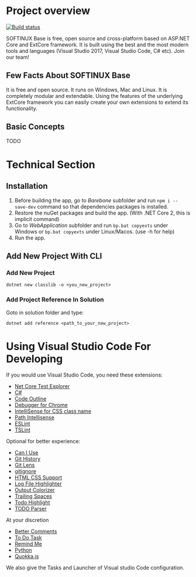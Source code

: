 # Project overview
[![Build status](https://ci.appveyor.com/api/projects/status/mktm6ae3csndb9ma?svg=true)](https://ci.appveyor.com/project/Xarkam/base)

SOFTINUX Base is free, open source and cross-platform based on ASP.NET Core and ExtCore framework. It is built using the best and the most modern tools and languages (Visual Studio 2017, Visual Studio Code, C# etc). Join our team!

## Few Facts About SOFTINUX Base

It is free and open source.
It runs on Windows, Mac and Linux.
It is completely modular and extendable. Using the features of the underlying ExtCore framework you can easily create your own extensions to extend its functionality.

## Basic Concepts

TODO

# Technical Section

## Installation
1. Before building the app, go to *Barebone* subfolder and run `npm i --save-dev` command so that dependencies packages is installed.
2. Restore the nuGet packages and build the app. (With .NET Core 2, this is implicit command)
3. Go to *WebApplication* subfolder and run `bp.bat copyexts` under Windows or `bp.bat copyexts` under Linux/Macos. (use -h for help)
4. Run the app.

## Add New Project With CLI
### Add New Project
`dotnet new classlib -o <you_new_project>`
### Add Project Reference In Solution
Goto in solution folder and type:

`dotnet add reference <path_to_your_new_project>`

# Using Visual Studio Code For Developing
If you would use Visual Studio Code, you need these extensions:
  - [Net Core Test Explorer](https://marketplace.visualstudio.com/items?itemName=formulahendry.dotnet-test-explorer)
  - [C#](https://marketplace.visualstudio.com/items?itemName=ms-vscode.csharp)
  - [Code Outline](https://marketplace.visualstudio.com/items?itemName=patrys.vscode-code-outline)
  - [Debugger for Chrome](https://marketplace.visualstudio.com/items?itemName=msjsdiag.debugger-for-chrome)
  - [IntelliSense for CSS class name](https://marketplace.visualstudio.com/items?itemName=Zignd.html-css-class-completion)
  - [Path Intellisense](https://marketplace.visualstudio.com/items?itemName=christian-kohler.path-intellisense)
  - [ESLint](https://marketplace.visualstudio.com/items?itemName=dbaeumer.vscode-eslint)
  - [TSLint](https://marketplace.visualstudio.com/items?itemName=eg2.tslint)

Optional for better experience:
  - [Can I Use](https://marketplace.visualstudio.com/items?itemName=akamud.vscode-caniuse)
  - [Git History](https://marketplace.visualstudio.com/items?itemName=donjayamanne.githistory)
  - [Git Lens](https://marketplace.visualstudio.com/items?itemName=eamodio.gitlens)
  - [gitignore](https://marketplace.visualstudio.com/items?itemName=codezombiech.gitignore)
  - [HTML CSS Support](https://marketplace.visualstudio.com/items?itemName=ecmel.vscode-html-css)
  - [Log File Highlighter](https://marketplace.visualstudio.com/items?itemName=emilast.LogFileHighlighter)
  - [Output Colorizer](https://marketplace.visualstudio.com/items?itemName=IBM.output-colorizer)
  - [Trailing Spaces](https://marketplace.visualstudio.com/items?itemName=shardulm94.trailing-spaces)
  - [Todo Highlight](https://marketplace.visualstudio.com/items?itemName=wayou.vscode-todo-highlight)
  - [TODO Parser](https://marketplace.visualstudio.com/items?itemName=minhthai.vscode-todo-parser)

At your discretion
  - [Better Comments](https://marketplace.visualstudio.com/items?itemName=aaron-bond.better-comments)
  - [To Do Task](https://marketplace.visualstudio.com/items?itemName=sandy081.todotasks)
  - [Remind Me](https://marketplace.visualstudio.com/items?itemName=cg-cnu.vscode-remind-me)
  - [Python](https://marketplace.visualstudio.com/items?itemName=donjayamanne.python)
  - [Quokka.js](https://marketplace.visualstudio.com/items?itemName=WallabyJs.quokka-vscode)

We also give the Tasks and Launcher of Visual studio Code configuration.